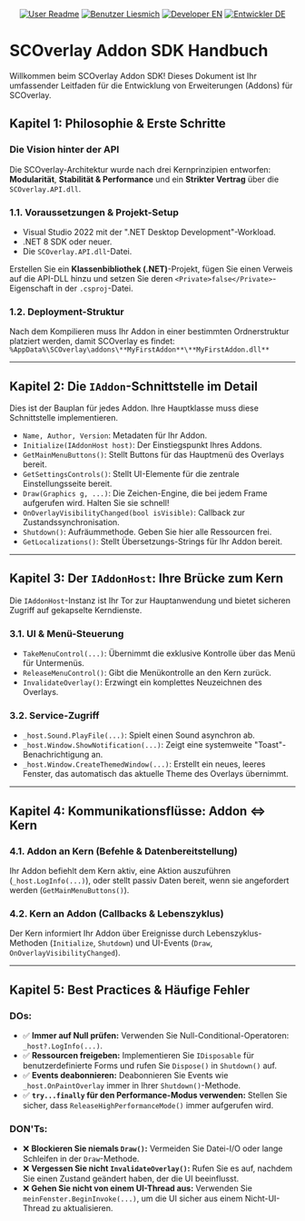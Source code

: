 <p align="center">
  <!-- Link zur englischen Benutzeranleitung -->
  <a href="../README.md"><img src="https://img.shields.io/badge/User-Readme-gray?style=for-the-badge" alt="User Readme"></a>
  <!-- Link zur deutschen Benutzeranleitung -->
  <a href="../README.de.md"><img src="https://img.shields.io/badge/Benutzer-Liesmich-blue?style=for-the-badge" alt="Benutzer Liesmich"></a>
  <!-- Link zum englischen Entwicklerhandbuch -->
  <a href="SDK_MANUAL.md"><img src="https://img.shields.io/badge/Developer-EN-gray?style=for-the-badge" alt="Developer EN"></a>
  <!-- Link zum deutschen Entwicklerhandbuch -->
  <a href="SDK_MANUAL.de.md"><img src="https://img.shields.io/badge/Entwickler-DE-orange?style=for-the-badge" alt="Entwickler DE"></a>
</p>

# SCOverlay Addon SDK Handbuch

Willkommen beim SCOverlay Addon SDK! Dieses Dokument ist Ihr umfassender Leitfaden für die Entwicklung von Erweiterungen (Addons) für SCOverlay.

## Kapitel 1: Philosophie & Erste Schritte

### Die Vision hinter der API
Die SCOverlay-Architektur wurde nach drei Kernprinzipien entworfen: **Modularität**, **Stabilität & Performance** und ein **Strikter Vertrag** über die `SCOverlay.API.dll`.

### 1.1. Voraussetzungen & Projekt-Setup
- Visual Studio 2022 mit der ".NET Desktop Development"-Workload.
- .NET 8 SDK oder neuer.
- Die `SCOverlay.API.dll`-Datei.

Erstellen Sie ein **Klassenbibliothek (.NET)**-Projekt, fügen Sie einen Verweis auf die API-DLL hinzu und setzen Sie deren `<Private>false</Private>`-Eigenschaft in der `.csproj`-Datei.

### 1.2. Deployment-Struktur
Nach dem Kompilieren muss Ihr Addon in einer bestimmten Ordnerstruktur platziert werden, damit SCOverlay es findet:
`%AppData%\SCOverlay\addons\**MyFirstAddon**\**MyFirstAddon.dll**`

---

## Kapitel 2: Die `IAddon`-Schnittstelle im Detail

Dies ist der Bauplan für jedes Addon. Ihre Hauptklasse muss diese Schnittstelle implementieren.
*   `Name, Author, Version`: Metadaten für Ihr Addon.
*   `Initialize(IAddonHost host)`: Der Einstiegspunkt Ihres Addons.
*   `GetMainMenuButtons()`: Stellt Buttons für das Hauptmenü des Overlays bereit.
*   `GetSettingsControls()`: Stellt UI-Elemente für die zentrale Einstellungsseite bereit.
*   `Draw(Graphics g, ...)`: Die Zeichen-Engine, die bei jedem Frame aufgerufen wird. Halten Sie sie schnell!
*   `OnOverlayVisibilityChanged(bool isVisible)`: Callback zur Zustandssynchronisation.
*   `Shutdown()`: Aufräummethode. Geben Sie hier alle Ressourcen frei.
*   `GetLocalizations()`: Stellt Übersetzungs-Strings für Ihr Addon bereit.

---

## Kapitel 3: Der `IAddonHost`: Ihre Brücke zum Kern

Die `IAddonHost`-Instanz ist Ihr Tor zur Hauptanwendung und bietet sicheren Zugriff auf gekapselte Kerndienste.

### 3.1. UI & Menü-Steuerung
*   `TakeMenuControl(...)`: Übernimmt die exklusive Kontrolle über das Menü für Untermenüs.
*   `ReleaseMenuControl()`: Gibt die Menükontrolle an den Kern zurück.
*   `InvalidateOverlay()`: Erzwingt ein komplettes Neuzeichnen des Overlays.

### 3.2. Service-Zugriff
*   `_host.Sound.PlayFile(...)`: Spielt einen Sound asynchron ab.
*   `_host.Window.ShowNotification(...)`: Zeigt eine systemweite "Toast"-Benachrichtigung an.
*   `_host.Window.CreateThemedWindow(...)`: Erstellt ein neues, leeres Fenster, das automatisch das aktuelle Theme des Overlays übernimmt.

---

## Kapitel 4: Kommunikationsflüsse: Addon <=> Kern

### 4.1. Addon an Kern (Befehle & Datenbereitstellung)
Ihr Addon befiehlt dem Kern aktiv, eine Aktion auszuführen (`_host.LogInfo(...)`), oder stellt passiv Daten bereit, wenn sie angefordert werden (`GetMainMenuButtons()`).

### 4.2. Kern an Addon (Callbacks & Lebenszyklus)
Der Kern informiert Ihr Addon über Ereignisse durch Lebenszyklus-Methoden (`Initialize`, `Shutdown`) und UI-Events (`Draw`, `OnOverlayVisibilityChanged`).

---

## Kapitel 5: Best Practices & Häufige Fehler

### DOs:
*   ✅ **Immer auf Null prüfen:** Verwenden Sie Null-Conditional-Operatoren: `_host?.LogInfo(...)`.
*   ✅ **Ressourcen freigeben:** Implementieren Sie `IDisposable` für benutzerdefinierte Forms und rufen Sie `Dispose()` in `Shutdown()` auf.
*   ✅ **Events deabonnieren:** Deabonnieren Sie Events wie `_host.OnPaintOverlay` immer in Ihrer `Shutdown()`-Methode.
*   ✅ **`try...finally` für den Performance-Modus verwenden:** Stellen Sie sicher, dass `ReleaseHighPerformanceMode()` immer aufgerufen wird.

### DON'Ts:
*   ❌ **Blockieren Sie niemals `Draw()`:** Vermeiden Sie Datei-I/O oder lange Schleifen in der `Draw`-Methode.
*   ❌ **Vergessen Sie nicht `InvalidateOverlay()`:** Rufen Sie es auf, nachdem Sie einen Zustand geändert haben, der die UI beeinflusst.
*   ❌ **Gehen Sie nicht von einem UI-Thread aus:** Verwenden Sie `meinFenster.BeginInvoke(...)`, um die UI sicher aus einem Nicht-UI-Thread zu aktualisieren.